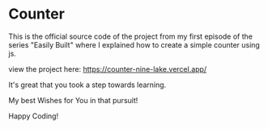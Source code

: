 # Counter

This is the official source code of the project from my first episode of the series "Easily Built" where I explained how to create a simple counter using js.

view the project here: https://counter-nine-lake.vercel.app/

It's great that you took a step towards learning.

My best Wishes for You in that pursuit!

Happy Coding!

